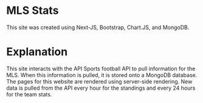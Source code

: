 # MLS Stats
This site was created using Next-JS, Bootstrap, Chart.JS, and MongoDB.

# Explanation
This site interacts with the API Sports football API to pull information for the MLS. When this information is pulled, it is stored onto a MongoDB database. The pages for this website are rendered using server-side rendering. New data is pulled from the API 
every hour for the standings and every 24 hours for the team stats.